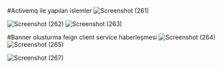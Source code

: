 
#Activemq ile yapılan islemler
![Screenshot (261)](https://user-images.githubusercontent.com/50759451/154864591-c7844d27-65b3-45b3-85fe-0e2fb3600684.png)

![Screenshot (262)](https://user-images.githubusercontent.com/50759451/154864594-21a583a0-8b6f-4c29-8bfd-7958e7e8c0ed.png)
![Screenshot (263)](https://user-images.githubusercontent.com/50759451/154864597-a1116b60-723d-4ff4-8b91-9d4482f4fef8.png)


#Banner olusturma feign client service haberleşmesi
![Screenshot (264)](https://user-images.githubusercontent.com/50759451/154864657-46805474-51f2-4b69-b535-a240adb76320.png)
![Screenshot (265)](https://user-images.githubusercontent.com/50759451/154864662-ee6f0fb1-3220-42fa-89db-fa3c6c363ce0.png)

![Screenshot (267)](https://user-images.githubusercontent.com/50759451/154864666-9a977500-a4f2-4bb9-957f-dc4b10e0b0c1.png)

